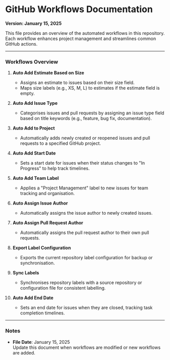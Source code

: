 # GitHub Workflows Documentation
**Version: January 15, 2025**

This file provides an overview of the automated workflows in this repository. Each workflow enhances project management and streamlines common GitHub actions.

---

### Workflows Overview

1. **Auto Add Estimate Based on Size**
   - Assigns an estimate to issues based on their size field.
   - Maps size labels (e.g., XS, M, L) to estimates if the estimate field is empty.

2. **Auto Add Issue Type**
   - Categorises issues and pull requests by assigning an issue type field based on title keywords (e.g., feature, bug fix, documentation).

3. **Auto Add to Project**
   - Automatically adds newly created or reopened issues and pull requests to a specified GitHub project.

4. **Auto Add Start Date**
   - Sets a start date for issues when their status changes to "In Progress" to help track timelines.

5. **Auto Add Team Label**
   - Applies a "Project Management" label to new issues for team tracking and organisation.

6. **Auto Assign Issue Author**
   - Automatically assigns the issue author to newly created issues.

7. **Auto Assign Pull Request Author**
   - Automatically assigns the pull request author to their own pull requests.

8. **Export Label Configuration**
   - Exports the current repository label configuration for backup or synchronisation.

9. **Sync Labels**
   - Synchronises repository labels with a source repository or configuration file for consistent labelling.

10. **Auto Add End Date**
    - Sets an end date for issues when they are closed, tracking task completion timelines.

---

### Notes
- **File Date**: January 15, 2025  
  Update this document when workflows are modified or new workflows are added.
